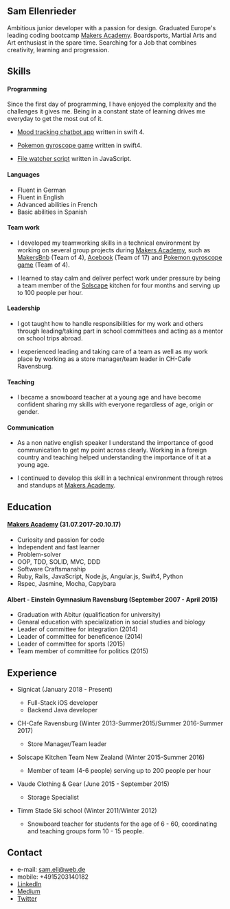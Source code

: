 ## Sam Ellenrieder

Ambitious junior developer with a passion for design. Graduated Europe's leading coding bootcamp [Makers Academy](http://www.makersacademy.com/).
Boardsports, Martial Arts and Art enthusiast in the spare time.
Searching for a Job that combines creativity, learning and progression.


## Skills

####  Programming

Since the first day of programming, I have enjoyed the complexity and the challenges it gives me. Being in a constant state of learning drives me everyday to get the most out of it.

- [Mood tracking chatbot app](https://github.com/Samellenrider/moomood) written in swift 4.

- [Pokemon gyroscope game](https://github.com/Samellenrider/pokeball) written in swift4.

- [File watcher script](https://github.com/Samellenrider/file_watcher) written in JavaScript.

#### Languages

- Fluent in German
- Fluent in English
- Advanced abilities in French
- Basic abilities in Spanish

#### Team work

- I developed my teamworking skills  in a technical environment by working on several group projects during [Makers Academy](http://www.makersacademy.com/), such as [MakersBnb](https://github.com/Samellenrider/Makersbnb2) (Team of 4),  [Acebook](https://github.com/Samellenrider/acebook-bluejuly2017) (Team of 17) and [Pokemon gyroscope game](https://github.com/Samellenrider/pokeball) (Team of 4).

- I learned to stay calm and deliver perfect work under pressure by being a team member of the [Solscape](http://www.solscape.co.nz) kitchen for four months and serving up to 100 people per hour.

####  Leadership

- I got taught how to handle responsibilities for my work and others through leading/taking part in school committees and acting as a mentor on school trips abroad.

- I experienced leading and taking care of a team as well as my work place by working as a store manager/team leader in CH-Cafe Ravensburg.

#### Teaching

- I became a snowboard teacher at a young age and have become confident sharing my skills with everyone regardless of age, origin or gender.

#### Communication

- As a non native english speaker I understand the importance of good communication to get my point across clearly. Working in a foreign country and teaching helped understanding the importance of it at a young age.

- I continued to develop this skill in a technical environment through retros and standups at [Makers Academy](http://www.makersacademy.com/).


## Education

#### [Makers Academy](http://www.makersacademy.com/) (31.07.2017-20.10.17)

- Curiosity and passion for code
- Independent and fast learner
- Problem-solver
- OOP, TDD, SOLID, MVC, DDD
- Software Craftsmanship
- Ruby, Rails, JavaScript, Node.js, Angular.js, Swift4, Python
- Rspec, Jasmine, Mocha, Capybara

#### Albert - Einstein Gymnasium Ravensburg (September 2007 - April 2015)

- Graduation with Abitur (qualification for university)
- Genaral education with specialization in social studies and biology
- Leader of committee for integration (2014)
- Leader of committee for beneficence (2014)
- Leader of committee for sports (2015)    
- Team member of committee for politics (2015)

## Experience

* Signicat (January 2018 - Present)
  - Full-Stack iOS developer
  - Backend Java developer

* CH-Cafe Ravensburg (Winter 2013-Summer2015/Summer 2016-Summer 2017)
  - Store Manager/Team leader

* Solscape Kitchen Team New Zealand (Winter 2015-Summer 2016)
  - Member of team (4-6 people) serving up to 200 people per hour

* Vaude Clothing & Gear (June  2015 - September 2015)
  - Storage Specialist

* Timm Stade Ski school (Winter 2011/Winter 2012)    
  - Snowboard teacher for students for the age of 6 - 60, coordinating and teaching groups form 10 - 15  people.
  
 ## Contact
 
- e-mail: sam.ell@web.de
- mobile: +4915203140182
- [LinkedIn](https://www.linkedin.com/in/sam-ellenrieder-672329147/)
- [Medium](https://medium.com/@samellenrieder)
- [Twitter](https://twitter.com/SamEllenrieder)
